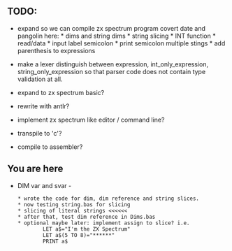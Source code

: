 
TODO:
-----
* expand so we can compile zx spectrum program covert date and pangolin here: 
      * dims and string dims
      * string slicing
      * INT function
      * read/data
      * input label semicolon
      * print semicolon multiple stings
      * add parenthesis to expressions

* make a lexer distinguish between expression, int_only_expression, string_only_expression
  so that parser code does not contain type validation at all.
* expand to zx spectrum basic?
* rewrite with antlr?
* implement zx spectrum like editor / command line?
* transpile to 'c'?
* compile to assembler?

You are here
------------
* DIM var and svar - 
  
      * wrote the code for dim, dim reference and string slices.
      * now testing string.bas for slicing 
      * slicing of literal strings <<<<<<
      * after that, test dim reference in Dims.bas
      * optional maybe later: implement assign to slice? i.e.
              LET a$="I'm the ZX Spectrum"
              LET a$(5 TO 8)="******"
              PRINT a$

